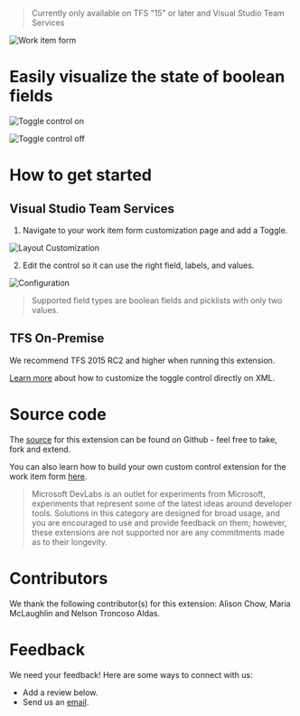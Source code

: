 > Currently only available on TFS "15" or later and Visual Studio Team Services

![Work item form](dist/img/form.png)

# Easily visualize the state of boolean fields

![Toggle control on](dist/img/control.png) 

![Toggle control off](dist/img/toggleoff.png)

# How to get started
## Visual Studio Team Services

1. Navigate to your work item form customization page and add a Toggle.

![Layout Customization](dist/img/layoutCustomization.png)

2. Edit the control so it can use the right field, labels, and values.

![Configuration](dist/img/configuration.png)

> Supported field types are boolean fields and picklists with only two values.

## TFS On-Premise 

We recommend TFS 2015 RC2 and higher when running this extension.

[Learn more](https://github.com/Microsoft/vsts-extension-toggle-control/blob/master/README.md) about how to customize the toggle control directly on XML.

# Source code

The [source](https://github.com/Microsoft/vsts-toggle-wit-custom-control) for this extension can be found on Github - feel free to take, fork and extend. 

You can also learn how to build your own custom control extension for the work item form [here](https://www.visualstudio.com/en-us/docs/integrate/extensions/develop/custom-control). 

> Microsoft DevLabs is an outlet for experiments from Microsoft, experiments that represent some of the latest ideas 
around developer tools. Solutions in this category are designed for broad usage, and you are encouraged to use and 
provide feedback on them; however, these extensions are not supported nor are any commitments made as to their longevity.

# Contributors

We thank the following contributor(s) for this extension: Alison Chow, Maria McLaughlin and Nelson Troncoso Aldas.

# Feedback

We need your feedback! Here are some ways to connect with us:

* Add a review below.
* Send us an [email](mailto://witiq@microsoft.com).